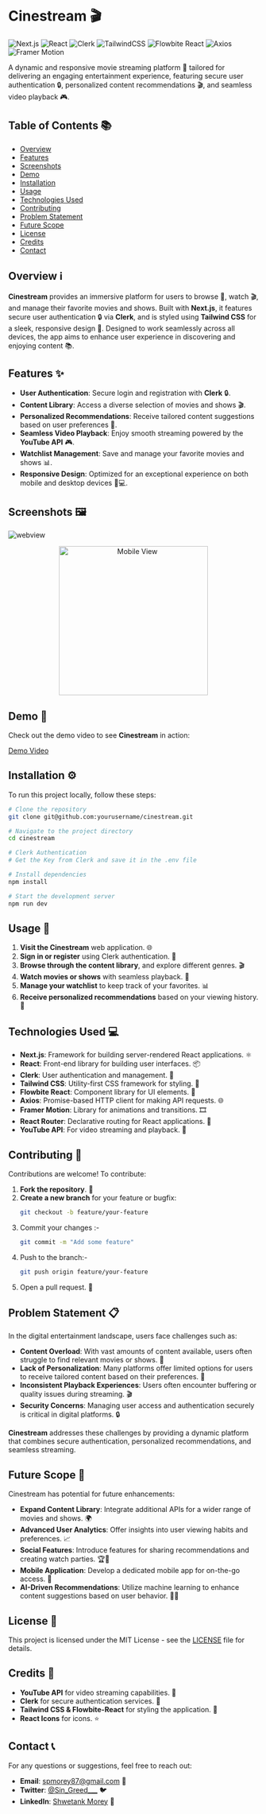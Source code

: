 # Cinestream 🎬

![Next.js](https://img.shields.io/badge/-Next.js-black)
![React](https://img.shields.io/badge/-React-blue)
![Clerk](https://img.shields.io/badge/-Clerk-red)
![TailwindCSS](https://img.shields.io/badge/-TailwindCSS-teal)
![Flowbite React](https://img.shields.io/badge/-Flowbite%20React-yellowgreen)
![Axios](https://img.shields.io/badge/-Axios-blueviolet)
![Framer Motion](https://img.shields.io/badge/-Framer%20Motion-orange)

A dynamic and responsive movie streaming platform 🎥 tailored for delivering an engaging entertainment experience, featuring secure user authentication 🔒, personalized content recommendations 🎬, and seamless video playback 🎮.

## Table of Contents 📚

- [Overview](#overview-ℹ️)
- [Features](#features-✨)
- [Screenshots](#screenshots-🖼️)
- [Demo](#demo-🎥)
- [Installation](#installation-⚙️)
- [Usage](#usage-🚀)
- [Technologies Used](#technologies-used-💻)
- [Contributing](#contributing-🤝)
- [Problem Statement](#problem-statement-📋)
- [Future Scope](#future-scope-🚀)
- [License](#license-📜)
- [Credits](#credits-🙌)
- [Contact](#contact-📞)

## Overview ℹ️

**Cinestream** provides an immersive platform for users to browse 🎥, watch 🎬, and manage their favorite movies and shows. Built with **Next.js**, it features secure user authentication 🔒 via **Clerk**, and is styled using **Tailwind CSS** for a sleek, responsive design 🌟. Designed to work seamlessly across all devices, the app aims to enhance user experience in discovering and enjoying content 📚.

## Features ✨

- **User Authentication**: Secure login and registration with **Clerk** 🔒.
- **Content Library**: Access a diverse selection of movies and shows 🎬.
- **Personalized Recommendations**: Receive tailored content suggestions based on user preferences 🎯.
- **Seamless Video Playback**: Enjoy smooth streaming powered by the **YouTube API** 🎮.
- **Watchlist Management**: Save and manage your favorite movies and shows 📊.
- **Responsive Design**: Optimized for an exceptional experience on both mobile and desktop devices 📱💻.

## Screenshots 🖼️
![webview](https://github.com/user-attachments/assets/957b809c-6256-4ec5-9669-83a4e16b8102)
<p align="center">
  <img src="https://github.com/user-attachments/assets/863826a0-40d3-485e-935e-5acddf868917" alt="Mobile View" width="300"/>
</p>



## Demo 🎥

Check out the demo video to see **Cinestream** in action:

[Demo Video](https://example.com/demo)

## Installation ⚙️

To run this project locally, follow these steps:

```bash
# Clone the repository
git clone git@github.com:yourusername/cinestream.git

# Navigate to the project directory
cd cinestream

# Clerk Authentication
# Get the Key from Clerk and save it in the .env file

# Install dependencies
npm install

# Start the development server
npm run dev
```

## Usage 🚀

1. **Visit the Cinestream** web application. 🌐
2. **Sign in or register** using Clerk authentication. 🔑
3. **Browse through the content library**, and explore different genres. 🎬
4. **Watch movies or shows** with seamless playback. 🎥
5. **Manage your watchlist** to keep track of your favorites. 📊
6. **Receive personalized recommendations** based on your viewing history. 🎯

## Technologies Used 💻

- **Next.js**: Framework for building server-rendered React applications. ⚛️
- **React**: Front-end library for building user interfaces. 📦
- **Clerk**: User authentication and management. 🔑
- **Tailwind CSS**: Utility-first CSS framework for styling. 🎨
- **Flowbite React**: Component library for UI elements. 🧩
- **Axios**: Promise-based HTTP client for making API requests. 🌐
- **Framer Motion**: Library for animations and transitions. 🎞️
- **React Router**: Declarative routing for React applications. 🚦
- **YouTube API**: For video streaming and playback. 🎥


## Contributing 🤝

Contributions are welcome! To contribute:

1. **Fork the repository**. 🍴
2. **Create a new branch** for your feature or bugfix:
   ```bash
   git checkout -b feature/your-feature
   ```
3. Commit your changes :-
   ```bash
   git commit -m "Add some feature"
   ```
4. Push to the branch:-
   ```bash
   git push origin feature/your-feature
   ```
5. Open a pull request. 🔄

## Problem Statement 📋

In the digital entertainment landscape, users face challenges such as:

- **Content Overload**: With vast amounts of content available, users often struggle to find relevant movies or shows. 🎯
- **Lack of Personalization**: Many platforms offer limited options for users to receive tailored content based on their preferences. 🎨
- **Inconsistent Playback Experiences**: Users often encounter buffering or quality issues during streaming. 🎬
- **Security Concerns**: Managing user access and authentication securely is critical in digital platforms. 🔒

**Cinestream** addresses these challenges by providing a dynamic platform that combines secure authentication, personalized recommendations, and seamless streaming.


## Future Scope 🚀

Cinestream has potential for future enhancements:

- **Expand Content Library**: Integrate additional APIs for a wider range of movies and shows. 🌍
- **Advanced User Analytics**: Offer insights into user viewing habits and preferences. 📈
- **Social Features**: Introduce features for sharing recommendations and creating watch parties. 🏆🔗
- **Mobile Application**: Develop a dedicated mobile app for on-the-go access. 📱
- **AI-Driven Recommendations**: Utilize machine learning to enhance content suggestions based on user behavior. 🤖🎯

## License 📜

This project is licensed under the MIT License - see the [LICENSE](LICENSE) file for details.

## Credits 🙌

- **YouTube API** for video streaming capabilities. 🎥
- **Clerk** for secure authentication services. 🔑
- **Tailwind CSS & Flowbite-React** for styling the application. 🎨
- **React Icons** for icons. ⭐

## Contact 📞

For any questions or suggestions, feel free to reach out:

- **Email**: spmorey87@gmail.com 📧
- **Twitter**: [@Sin_Greed___](https://x.com/Sin_Greed___) 🐦
- **LinkedIn**: [Shwetank Morey](https://www.linkedin.com/in/shwetank-morey-a35484257/) 🔗


